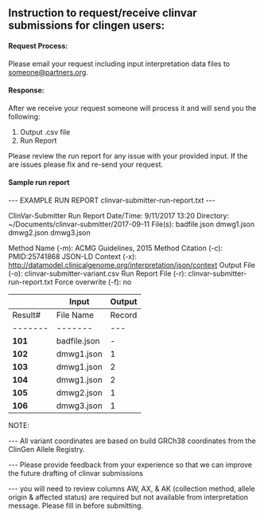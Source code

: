 ## Instruction to request/receive clinvar submissions for clingen users:

#### Request Process: 
Please email your request including input interpretation data files to someone@partners.org. 

#### Response:
After we receive your request someone will process it and will send you the following:
1. Output .csv file
2. Run Report

Please review the run report for any issue with your provided input. If the are issues please fix and re-send your request.

#### Sample run report 

--- EXAMPLE RUN REPORT clinvar-submitter-run-report.txt ---

ClinVar-Submitter Run Report
Date/Time: 				9/11/2017 13:20
Directory: 				~/Documents/clinvar-submitter/2017-09-11
File(s):				badfile.json
					    dmwg1.json
						dmwg2.json
						dmwg3.json

Method Name (-m):		ACMG Guidelines, 2015
Method Citation (-c): 	PMID:25741868
JSON-LD Context (-x): 	http://datamodel.clinicalgenome.org/interpretation/json/context
Output File (-o): 		clinvar-submitter-variant.csv
Run Report File (-r): 	clinvar-submitter-run-report.txt
Force overwrite (-f): 	no


|           |Input                                              |Output                                                                   |
|-------	|--------------------------------------------       |-------------------------------------------------------------------------|
|Result#    |File Name      |Record|Variant (alt desig)         |Cell    |Status |Code  |Description                                      |
|-------	|-------		|---   |-------------------		    |-----	 |----	 |------|-------------	                                  |
|**101**	|badfile.json	|-	   |-							|	A6	 |Error	 |E-201	|Unable to process file badfile.json.             |
|**102**	|dmwg1.json		|1	   |-							|	Y7	 |Warning|W-251	|Preferred variant not provided.                  |
|**103**	|dmwg1.json		|2	   |NM_000257.3(MYH7):c.1207C>T |	AK8	 |Error	 |E-403	|Interpretation evaluation date not provided      |	
|**104**	|dmwg1.json		|2	   |NM_000257.3(MYH7):c.1207C>T |	AQ8	 |Error	 |E-501	|Invalid met criteria rules and/or strength codes |
|**105**	|dmwg2.json		|1	   |NM_000257.3(MYH7):c.2681A>G |	9	 |Success|		|	                                              |
|**106**	|dmwg3.json		|1	   |NM_000257.3(MYH7):c.788T>C	|	AE10 |Error	 |E-301	|Condition disease code or name not provided.	  |



NOTE: 

--- All variant coordinates are based on build GRCh38 coordinates from the ClinGen Allele Registry.

--- Please provide feedback from your experience so that we can improve the future drafting of clinvar submissions

--- you will need to review columns AW, AX, & AK (collection method, allele origin & affected status) are required but not available from interpretation message. Please fill in before submitting.
